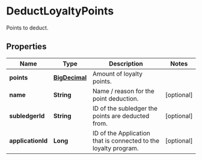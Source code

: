 

# DeductLoyaltyPoints

Points to deduct.
## Properties

Name | Type | Description | Notes
------------ | ------------- | ------------- | -------------
**points** | [**BigDecimal**](BigDecimal.md) | Amount of loyalty points. | 
**name** | **String** | Name / reason for the point deduction. |  [optional]
**subledgerId** | **String** | ID of the subledger the points are deducted from. |  [optional]
**applicationId** | **Long** | ID of the Application that is connected to the loyalty program. |  [optional]



